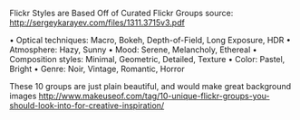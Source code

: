 Flickr Styles are Based Off of Curated Flickr Groups
source: http://sergeykarayev.com/files/1311.3715v3.pdf

• Optical techniques: Macro, Bokeh, Depth-of-Field, Long Exposure, HDR
• Atmosphere: Hazy, Sunny
• Mood: Serene, Melancholy, Ethereal
• Composition styles: Minimal, Geometric, Detailed, Texture
• Color: Pastel, Bright
• Genre: Noir, Vintage, Romantic, Horror

These 10 groups are just plain beautiful, and would make great background images
http://www.makeuseof.com/tag/10-unique-flickr-groups-you-should-look-into-for-creative-inspiration/